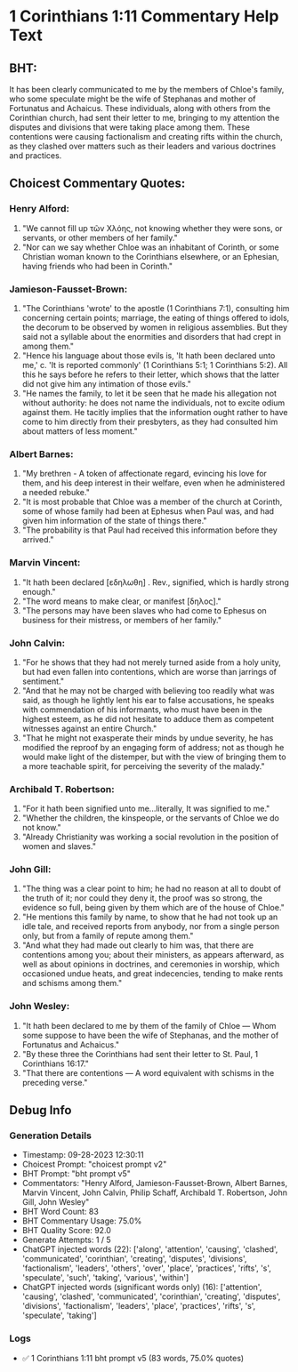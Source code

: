 # 1 Corinthians 1:11 Commentary Help Text

## BHT:
It has been clearly communicated to me by the members of Chloe's family, who some speculate might be the wife of Stephanas and mother of Fortunatus and Achaicus. These individuals, along with others from the Corinthian church, had sent their letter to me, bringing to my attention the disputes and divisions that were taking place among them. These contentions were causing factionalism and creating rifts within the church, as they clashed over matters such as their leaders and various doctrines and practices.

## Choicest Commentary Quotes:
### Henry Alford:
1. "We cannot fill up τῶν Χλόης, not knowing whether they were sons, or servants, or other members of her family."
2. "Nor can we say whether Chloe was an inhabitant of Corinth, or some Christian woman known to the Corinthians elsewhere, or an Ephesian, having friends who had been in Corinth."

### Jamieson-Fausset-Brown:
1. "The Corinthians 'wrote' to the apostle (1 Corinthians 7:1), consulting him concerning certain points; marriage, the eating of things offered to idols, the decorum to be observed by women in religious assemblies. But they said not a syllable about the enormities and disorders that had crept in among them."
2. "Hence his language about those evils is, 'It hath been declared unto me,' c. 'It is reported commonly' (1 Corinthians 5:1; 1 Corinthians 5:2). All this he says before he refers to their letter, which shows that the latter did not give him any intimation of those evils."
3. "He names the family, to let it be seen that he made his allegation not without authority: he does not name the individuals, not to excite odium against them. He tacitly implies that the information ought rather to have come to him directly from their presbyters, as they had consulted him about matters of less moment."

### Albert Barnes:
1. "My brethren - A token of affectionate regard, evincing his love for them, and his deep interest in their welfare, even when he administered a needed rebuke."
2. "It is most probable that Chloe was a member of the church at Corinth, some of whose family had been at Ephesus when Paul was, and had given him information of the state of things there."
3. "The probability is that Paul had received this information before they arrived."

### Marvin Vincent:
1. "It hath been declared [εδηλωθη] . Rev., signified, which is hardly strong enough."
2. "The word means to make clear, or manifest [δηλος]."
3. "The persons may have been slaves who had come to Ephesus on business for their mistress, or members of her family."

### John Calvin:
1. "For he shows that they had not merely turned aside from a holy unity, but had even fallen into contentions, which are worse than jarrings of sentiment." 
2. "And that he may not be charged with believing too readily what was said, as though he lightly lent his ear to false accusations, he speaks with commendation of his informants, who must have been in the highest esteem, as he did not hesitate to adduce them as competent witnesses against an entire Church."
3. "That he might not exasperate their minds by undue severity, he has modified the reproof by an engaging form of address; not as though he would make light of the distemper, but with the view of bringing them to a more teachable spirit, for perceiving the severity of the malady."

### Archibald T. Robertson:
1. "For it hath been signified unto me...literally, It was signified to me." 
2. "Whether the children, the kinspeople, or the servants of Chloe we do not know." 
3. "Already Christianity was working a social revolution in the position of women and slaves."

### John Gill:
1. "The thing was a clear point to him; he had no reason at all to doubt of the truth of it; nor could they deny it, the proof was so strong, the evidence so full, being given by them which are of the house of Chloe."
2. "He mentions this family by name, to show that he had not took up an idle tale, and received reports from anybody, nor from a single person only, but from a family of repute among them."
3. "And what they had made out clearly to him was, that there are contentions among you; about their ministers, as appears afterward, as well as about opinions in doctrines, and ceremonies in worship, which occasioned undue heats, and great indecencies, tending to make rents and schisms among them."

### John Wesley:
1. "It hath been declared to me by them of the family of Chloe — Whom some suppose to have been the wife of Stephanas, and the mother of Fortunatus and Achaicus."
2. "By these three the Corinthians had sent their letter to St. Paul, 1 Corinthians 16:17."
3. "That there are contentions — A word equivalent with schisms in the preceding verse."


## Debug Info
### Generation Details
- Timestamp: 09-28-2023 12:30:11
- Choicest Prompt: "choicest prompt v2"
- BHT Prompt: "bht prompt v5"
- Commentators: "Henry Alford, Jamieson-Fausset-Brown, Albert Barnes, Marvin Vincent, John Calvin, Philip Schaff, Archibald T. Robertson, John Gill, John Wesley"
- BHT Word Count: 83
- BHT Commentary Usage: 75.0%
- BHT Quality Score: 92.0
- Generate Attempts: 1 / 5
- ChatGPT injected words (22):
	['along', 'attention', 'causing', 'clashed', 'communicated', 'corinthian', 'creating', 'disputes', 'divisions', 'factionalism', 'leaders', 'others', 'over', 'place', 'practices', 'rifts', 's', 'speculate', 'such', 'taking', 'various', 'within']
- ChatGPT injected words (significant words only) (16):
	['attention', 'causing', 'clashed', 'communicated', 'corinthian', 'creating', 'disputes', 'divisions', 'factionalism', 'leaders', 'place', 'practices', 'rifts', 's', 'speculate', 'taking']

### Logs
- ✅ 1 Corinthians 1:11 bht prompt v5 (83 words, 75.0% quotes)